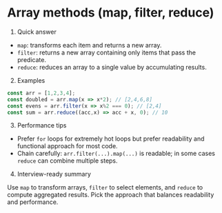 # Array methods (map, filter, reduce)

1. Quick answer

- `map`: transforms each item and returns a new array.
- `filter`: returns a new array containing only items that pass the predicate.
- `reduce`: reduces an array to a single value by accumulating results.

2. Examples

```js
const arr = [1,2,3,4];
const doubled = arr.map(x => x*2); // [2,4,6,8]
const evens = arr.filter(x => x%2 === 0); // [2,4]
const sum = arr.reduce((acc,x) => acc + x, 0); // 10
```

3. Performance tips

- Prefer `for` loops for extremely hot loops but prefer readability and functional approach for most code.
- Chain carefully: `arr.filter(...).map(...)` is readable; in some cases `reduce` can combine multiple steps.

4. Interview-ready summary

Use `map` to transform arrays, `filter` to select elements, and `reduce` to compute aggregated results. Pick the approach that balances readability and performance.
